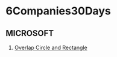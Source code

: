 # 6Companies30Days

## MICROSOFT
1) [Overlap Circle and Rectangle](https://leetcode.com/problems/circle-and-rectangle-overlapping/description/)
